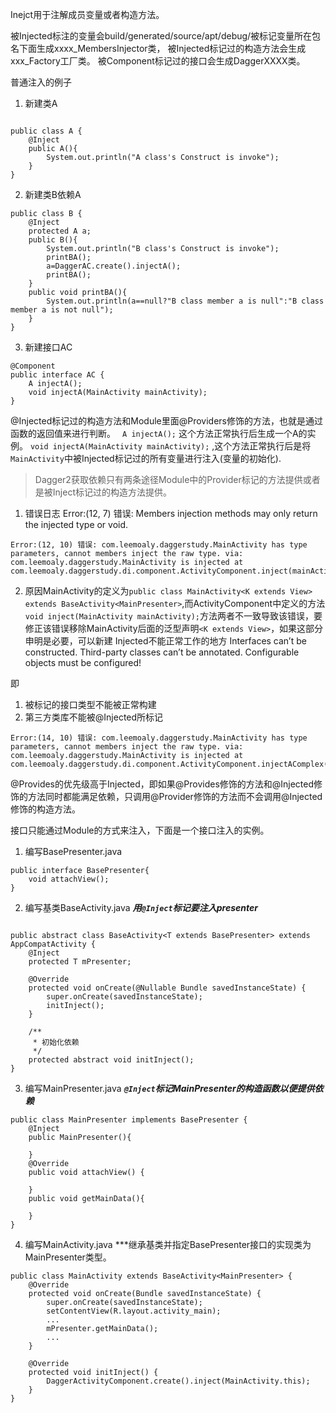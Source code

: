 Inejct用于注解成员变量或者构造方法。

被Injected标注的变量会build/generated/source/apt/debug/被标记变量所在包名下面生成xxxx_MembersInjector类，
被Injected标记过的构造方法会生成xxx_Factory工厂类。
被Component标记过的接口会生成DaggerXXXX类。

普通注入的例子

1. 新建类A
```

public class A {
    @Inject
    public A(){
        System.out.println("A class's Construct is invoke");
    }
}
```

2. 新建类B依赖A
```
public class B {
    @Inject
    protected A a;
    public B(){
        System.out.println("B class's Construct is invoke");
        printBA();
        a=DaggerAC.create().injectA();
        printBA();
    }
    public void printBA(){
        System.out.println(a==null?"B class member a is null":"B class member a is not null");
    }
}
```

3. 新建接口AC
```
@Component
public interface AC {
    A injectA();
    void injectA(MainActivity mainActivity);
}
```

@Injected标记过的构造方法和Module里面@Providers修饰的方法，也就是通过函数的返回值来进行判断。
` A injectA();` 这个方法正常执行后生成一个A的实例。
`void injectA(MainActivity mainActivity);` ,这个方法正常执行后是将`MainActivity`中被Injected标记过的所有变量进行注入(变量的初始化).

> Dagger2获取依赖只有两条途径Module中的Provider标记的方法提供或者是被Inject标记过的构造方法提供。

1. 错误日志
Error:(12, 7) 错误: Members injection methods may only return the injected type or void.
```
Error:(12, 10) 错误: com.leemoaly.daggerstudy.MainActivity has type parameters, cannot members inject the raw type. via:
com.leemoaly.daggerstudy.MainActivity is injected at
com.leemoaly.daggerstudy.di.component.ActivityComponent.inject(mainActivity)
```
2. 原因MainActivity的定义为`public class MainActivity<K extends View> extends BaseActivity<MainPresenter>`,而ActivityComponent中定义的方法`void inject(MainActivity mainActivity);`方法两者不一致导致该错误，要修正该错误移除MainActivity后面的泛型声明`<K extends View>`，如果这部分申明是必要，可以新建
Injected不能正常工作的地方
Interfaces can’t be constructed.
Third-party classes can’t be annotated.
Configurable objects must be configured!

即
1. 被标记的接口类型不能被正常构建
2. 第三方类库不能被@Injected所标记

```
Error:(14, 10) 错误: com.leemoaly.daggerstudy.MainActivity has type parameters, cannot members inject the raw type. via:
com.leemoaly.daggerstudy.MainActivity is injected at
com.leemoaly.daggerstudy.di.component.ActivityComponent.injectAComplex(activity)
```

@Provides的优先级高于Injected，即如果@Provides修饰的方法和@Injected修饰的方法同时都能满足依赖，只调用@Provider修饰的方法而不会调用@Injected修饰的构造方法。

接口只能通过Module的方式来注入，下面是一个接口注入的实例。

1. 编写BasePresenter.java
```
public interface BasePresenter{
    void attachView();
}
```
2. 编写基类BaseActivity.java
***用`@Inject`标记要注入presenter***
```

public abstract class BaseActivity<T extends BasePresenter> extends AppCompatActivity {
    @Inject
    protected T mPresenter;

    @Override
    protected void onCreate(@Nullable Bundle savedInstanceState) {
        super.onCreate(savedInstanceState);
        initInject();
    }

    /**
     * 初始化依赖
     */
    protected abstract void initInject();
}
```
3. 编写MainPresenter.java
***`@Inject`标记MainPresenter的构造函数以便提供依赖***
```
public class MainPresenter implements BasePresenter {
    @Inject
    public MainPresenter(){

    }
    @Override
    public void attachView() {

    }
    public void getMainData(){

    }
}
```
4. 编写MainActivity.java
***继承基类并指定BasePresenter接口的实现类为MainPresenter类型。
```
public class MainActivity extends BaseActivity<MainPresenter> {
    @Override
    protected void onCreate(Bundle savedInstanceState) {
        super.onCreate(savedInstanceState);
        setContentView(R.layout.activity_main);
        ...
        mPresenter.getMainData();
        ...
    }

    @Override
    protected void initInject() {
        DaggerActivityComponent.create().inject(MainActivity.this);
    }
}
```